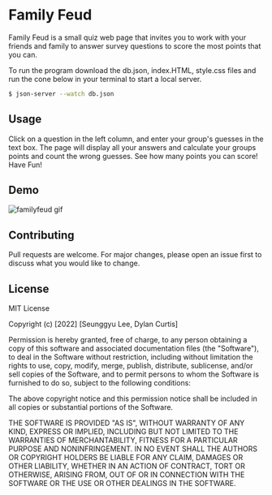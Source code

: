 # Family Feud
 
Family Feud is a small quiz web page that invites you to work with your friends and family to answer survey questions to score the most points that you can.
 
To run the program download the db.json, index.HTML, style.css files and run the cone below in your terminal to start a local server.
```bash
$ json-server --watch db.json
```
 
## Usage
Click on a question in the left column, and enter your group's guesses in the text box. The page will display all your answers and calculate your groups points and count the wrong guesses. See how many points you can score! Have Fun!

## Demo
![familyfeud gif](vscode-local:/c%3A/Users/seung/OneDrive/Pictures/Saved%20Pictures/familyfeud%20gif.gif)
 
## Contributing
Pull requests are welcome. For major changes, please open an issue first to discuss what you would like to change.
 
## License
MIT License
 
Copyright (c) [2022] [Seunggyu Lee, Dylan Curtis]
 
Permission is hereby granted, free of charge, to any person obtaining a copy
of this software and associated documentation files (the "Software"), to deal
in the Software without restriction, including without limitation the rights
to use, copy, modify, merge, publish, distribute, sublicense, and/or sell
copies of the Software, and to permit persons to whom the Software is
furnished to do so, subject to the following conditions:
 
The above copyright notice and this permission notice shall be included in all
copies or substantial portions of the Software.
 
THE SOFTWARE IS PROVIDED "AS IS", WITHOUT WARRANTY OF ANY KIND, EXPRESS OR
IMPLIED, INCLUDING BUT NOT LIMITED TO THE WARRANTIES OF MERCHANTABILITY,
FITNESS FOR A PARTICULAR PURPOSE AND NONINFRINGEMENT. IN NO EVENT SHALL THE
AUTHORS OR COPYRIGHT HOLDERS BE LIABLE FOR ANY CLAIM, DAMAGES OR OTHER
LIABILITY, WHETHER IN AN ACTION OF CONTRACT, TORT OR OTHERWISE, ARISING FROM,
OUT OF OR IN CONNECTION WITH THE SOFTWARE OR THE USE OR OTHER DEALINGS IN THE
SOFTWARE.



